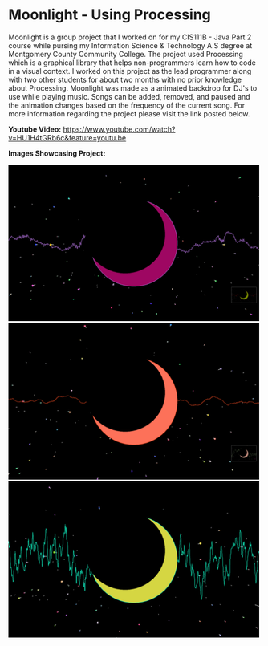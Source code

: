 # Moonlight - Using Processing

Moonlight is a group project that I worked on for my CIS111B - Java Part 2 course while pursing my Information Science &
Technology A.S degree at Montgomery County Community College. The project used Processing which is a graphical library
that helps non-programmers learn how to code in a visual context. I worked on this project as the lead programmer along
with two other students for about two months with no prior knowledge about Processing. Moonlight was made as a animated
backdrop for DJ's to use while playing music. Songs can be added, removed, and paused and the animation changes based
on the frequency of the current song. For more information regarding the project please visit the link posted below. 

**Youtube Video:** https://www.youtube.com/watch?v=HU1H4tGRb6c&feature=youtu.be

**Images Showcasing Project:**

<img src = "Moonlight/Images/Screenshot%201.png" width="500">
<img src = "Moonlight/Images/Screenshot%202.png" width="500">
<img src = "Moonlight/Images/Screenshot%203.png" width="500">
